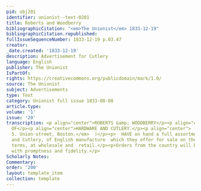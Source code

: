 ```yaml
---
pid: obj201
identifier: unionist--text-0201
title: Roberts and Woodberry
bibliographicCitation: "<em>The Unionist</em> 1833-12-19"
bibliographicCitation.republished: 
fullIssueSequenceNumber: 1833-12-19 p.03.47
creator: 
_date.created: '1833-12-19'
description: Advertisement for Cutlery
language: English
publisher: The Unionist
IsPartOf: 
rights: https://creativecommons.org/publicdomain/mark/1.0/
source: The Unionist
subject: Advertisements
type: Text
category: Unionist full issue 1833-08-08
article.type: 
volume: '1'
issue: '20'
transcription: <p align="center">ROBERTS &amp; WOODBERRY</p><p align="center">IMPORTERS
  OF</p><p align="center">HARDWARE AND CUTLERY.</p><p align="center">  (  <em>No.
  5. Union-street, Boston.</em>  )</p><p>  HAVE on hand a full assortment of Hardware
  and Cutlery, of English manufacture  which they offer for sale on the most reasonable
  terms, at wholesale and  retail.</p><p>Orders from the country will be executed
  with promptness and fidelity.</p>
Scholarly Notes: 
Commentary: 
order: '200'
layout: template_item
collection: template
---
```

